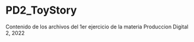 # PD2_ToyStory
Contenido de los archivos del 1er ejercicio de la materia Produccion Digital 2, 2022
